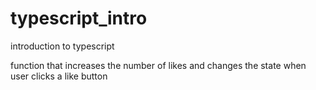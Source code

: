 # typescript_intro

introduction to typescript

function that increases the number of likes and changes the state when user clicks a like button